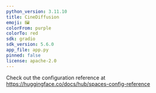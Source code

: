 ```yaml
---
python_version: 3.11.10
title: CineDiffusion
emoji: 🖼
colorFrom: purple
colorTo: red
sdk: gradio
sdk_version: 5.6.0
app_file: app.py
pinned: false
license: apache-2.0
---
```


Check out the configuration reference at https://huggingface.co/docs/hub/spaces-config-reference
